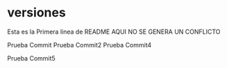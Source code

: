 # versiones
Esta es la Primera linea de README
AQUI NO SE GENERA UN CONFLICTO

Prueba Commit
Prueba Commit2
Prueba Commit4


Prueba Commit5